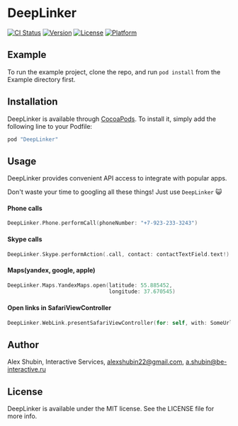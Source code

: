 # DeepLinker

[![CI Status](http://img.shields.io/travis/alexshubin22@gmail.com/DeepLinker.svg?style=flat)](https://travis-ci.org/alexshubin22@gmail.com/DeepLinker)
[![Version](https://img.shields.io/cocoapods/v/DeepLinker.svg?style=flat)](http://cocoapods.org/pods/DeepLinker)
[![License](https://img.shields.io/cocoapods/l/DeepLinker.svg?style=flat)](http://cocoapods.org/pods/DeepLinker)
[![Platform](https://img.shields.io/cocoapods/p/DeepLinker.svg?style=flat)](http://cocoapods.org/pods/DeepLinker)

## Example

To run the example project, clone the repo, and run `pod install` from the Example directory first.

## Installation

DeepLinker is available through [CocoaPods](http://cocoapods.org). To install
it, simply add the following line to your Podfile:

```ruby
pod "DeepLinker"
```
## Usage

DeepLinker provides convenient API access to integrate with popular apps.

Don't waste your time to googling all these things! Just use `DeepLinker` 😺

#### Phone calls
```swift
DeepLinker.Phone.performCall(phoneNumber: "+7-923-233-3243")
```
#### Skype calls
```swift
DeepLinker.Skype.performAction(.call, contact: contactTextField.text!)
```
#### Maps(yandex, google, apple)
```swift
DeepLinker.Maps.YandexMaps.open(latitude: 55.885452,
                                longitude: 37.670545)
```
#### Open links in SafariViewController
```swift
DeepLinker.WebLink.presentSafariViewController(for: self, with: SomeUrl)
```

## Author

Alex Shubin, Interactive Services, alexshubin22@gmail.com, a.shubin@be-interactive.ru

## License

DeepLinker is available under the MIT license. See the LICENSE file for more info.
